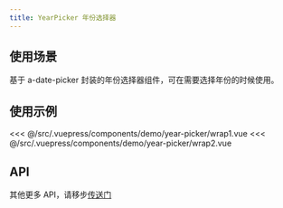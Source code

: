 ```yaml
---
title: YearPicker 年份选择器
---
```


## 使用场景

基于 a-date-picker 封装的年份选择器组件，可在需要选择年份的时候使用。


## 使用示例

<layout-code-box title="基本用法" description="最简单的使用方式。">
  <demo-year-picker-wrap1 />
  <highlight-code slot="codeText" lang="vue">
<<< @/src/.vuepress/components/demo/year-picker/wrap1.vue
  </highlight-code>
</layout-code-box>

<layout-code-box title="在 FormModel 中使用" description="最常用的场景，基于 a-date-picker 封装的，a-date-picker 支持的 API 本组件基本都支持。">
  <demo-year-picker-wrap2 />
  <highlight-code slot="codeText" lang="vue">
<<< @/src/.vuepress/components/demo/year-picker/wrap2.vue
  </highlight-code>
</layout-code-box>


## API

<layout-table title="Attributes" :columns="columns" :dataSource="records" />

其他更多 API，请移步[传送门](https://www.antdv.com/components/date-picker-cn/#API)

<script>
  export default {
    data() {
      return { 
        columns: ['参数', '说明', '类型', '可选值', '默认值'],
        records: [{
          0: 'value(v-model)',
          1: '受控，支持字符串或 moment 对象',
          2: 'String | Object',
          3: 'String | Object',
          4: '--'
        }, {
          0: 'change',
          1: '同 a-date-picker 组件的 change，唯一不同的是，value 返回的是字符串而不是 moment 对象',
          2: 'Function',
          3: 'function(value)',
          4: '--'
        }, {
          0: 'panelChange',
          1: '同 a-date-picker 组件的 panelChange，唯一不同的是，value 返回的是字符串而不是 moment 对象',
          2: 'Function',
          3: 'function(value, mode)',
          4: '--'
        }]
      }
    },
  }
</script>
